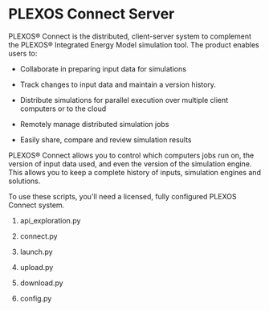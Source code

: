 # PLEXOS Connect Server

PLEXOS® Connect is the distributed, client-server system to complement the 
PLEXOS® Integrated Energy Model simulation tool. The product enables users to:

* Collaborate in preparing input data for simulations

* Track changes to input data and maintain a version history.

* Distribute simulations for parallel execution over multiple client computers or to the cloud

* Remotely manage distributed simulation jobs

* Easily share, compare and review simulation results

PLEXOS® Connect allows you to control which computers jobs run on, the version 
of input data used, and even the version of the simulation engine. This allows 
you to keep a complete history of inputs, simulation engines and solutions.

To use these scripts, you'll need a licensed, fully configured PLEXOS Connect 
system.

1. api_exploration.py

1. connect.py

1. launch.py

1. upload.py

1. download.py

1. config.py

